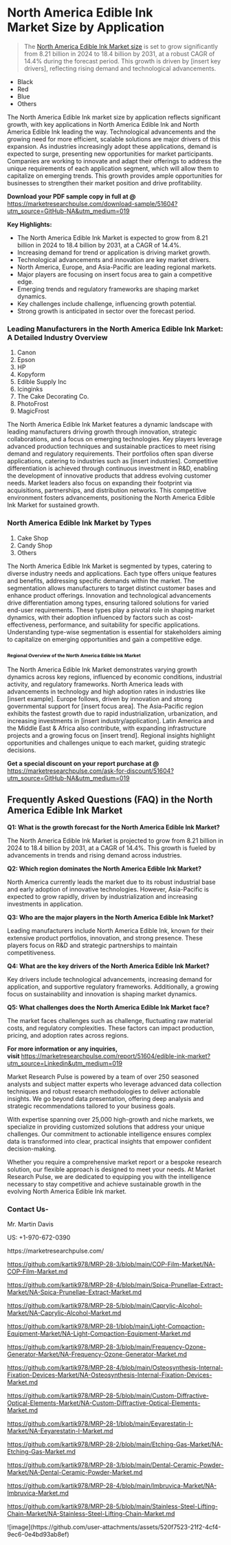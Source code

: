 <h1>North America Edible Ink Market&nbsp;Size by Application</h1><blockquote><p>The <a href="https://marketresearchpulse.com/download-sample/51604?utm_source=GitHub-NA&amp;utm_medium=019">North America Edible Ink Market size</a> is set to grow significantly from 8.21 billion in 2024 to 18.4 billion by 2031, at a robust CAGR of 14.4% during the forecast period. This growth is driven by [insert key drivers], reflecting rising demand and technological advancements.</p></blockquote><ul><li>Black<li> Red<li> Blue<li> Others</li></ul><p>The North America Edible Ink market size by application reflects significant growth, with key applications in North America Edible Ink and North America Edible Ink leading the way. Technological advancements and the growing need for more efficient, scalable solutions are major drivers of this expansion. As industries increasingly adopt these applications, demand is expected to surge, presenting new opportunities for market participants. Companies are working to innovate and adapt their offerings to address the unique requirements of each application segment, which will allow them to capitalize on emerging trends. This growth provides ample opportunities for businesses to strengthen their market position and drive profitability.</p><p><strong>Download your PDF sample copy in full at @ </strong><a href="https://marketresearchpulse.com/download-sample/51604?utm_source=GitHub-NA&amp;utm_medium=019">https://marketresearchpulse.com/download-sample/51604?utm_source=GitHub-NA&amp;utm_medium=019</a></p><p><strong>Key Highlights: </strong></p><ul><li>The North America Edible Ink Market is expected to grow from 8.21 billion in 2024 to 18.4 billion by 2031, at a CAGR of 14.4%.</li><li>Increasing demand for trend or application is driving market growth.</li><li>Technological advancements and innovation are key market drivers.</li><li>North America, Europe, and Asia-Pacific are leading regional markets.</li><li>Major players are focusing on insert focus area to gain a competitive edge.</li><li>Emerging trends and regulatory frameworks are shaping market dynamics.</li><li>Key challenges include challenge, influencing growth potential.</li><li>Strong growth is anticipated in sector over the forecast period.</li></ul><h3>Leading Manufacturers in the North America Edible Ink Market: A Detailed Industry Overview</h3><ol><li>Canon</li><li>Epson</li><li>HP</li><li>Kopyform</li><li>Edible Supply Inc</li><li>Icinginks</li><li>The Cake Decorating Co.</li><li>PhotoFrost</li><li>MagicFrost</li></ol><div class="flex max-w-full flex-col flex-grow"><div class="min-h-8 text-message flex w-full flex-col items-end gap-2 whitespace-normal break-words [.text-message+&amp;]:mt-5" dir="auto" data-message-author-role="assistant" data-message-id="fd8432e4-4910-450d-b182-61b7bfb0a01f" data-message-model-slug="gpt-4o"><div class="flex w-full flex-col gap-1 empty:hidden first:pt-[3px]"><div class="markdown prose w-full break-words dark:prose-invert light"><p>The North America Edible Ink Market features a dynamic landscape with leading manufacturers driving growth through innovation, strategic collaborations, and a focus on emerging technologies. Key players leverage advanced production techniques and sustainable practices to meet rising demand and regulatory requirements. Their portfolios often span diverse applications, catering to industries such as [insert industries]. Competitive differentiation is achieved through continuous investment in R&amp;D, enabling the development of innovative products that address evolving customer needs. Market leaders also focus on expanding their footprint via acquisitions, partnerships, and distribution networks. This competitive environment fosters advancements, positioning the North America Edible Ink Market for sustained growth.</p></div></div></div></div><h3>North America Edible Ink Market by Types</h3><ol><li>Cake Shop<li> Candy Shop<li> Others</li></ol><div class="flex max-w-full flex-col flex-grow"><div class="min-h-8 text-message flex w-full flex-col items-end gap-2 whitespace-normal break-words [.text-message+&amp;]:mt-5" dir="auto" data-message-author-role="assistant" data-message-id="084470be-0bb7-4664-bddf-5156b4f41249" data-message-model-slug="gpt-4o-mini"><div class="flex w-full flex-col gap-1 empty:hidden first:pt-[3px]"><div class="markdown prose w-full break-words dark:prose-invert light"><p>The North America Edible Ink Market is segmented by types, catering to diverse industry needs and applications. Each type offers unique features and benefits, addressing specific demands within the market. The segmentation allows manufacturers to target distinct customer bases and enhance product offerings. Innovation and technological advancements drive differentiation among types, ensuring tailored solutions for varied end-user requirements. These types play a pivotal role in shaping market dynamics, with their adoption influenced by factors such as cost-effectiveness, performance, and suitability for specific applications. Understanding type-wise segmentation is essential for stakeholders aiming to capitalize on emerging opportunities and gain a competitive edge.</p></div></div></div></div><h3><span style="font-size: 11px;">Regional Overview of the North America Edible Ink Market</span></h3><div class="flex max-w-full flex-col flex-grow"><div class="min-h-8 text-message flex w-full flex-col items-end gap-2 whitespace-normal break-words [.text-message+&amp;]:mt-5" dir="auto" data-message-author-role="assistant" data-message-id="e9038762-ce64-4e30-91c9-9bd413514231" data-message-model-slug="gpt-4o-mini"><div class="flex w-full flex-col gap-1 empty:hidden first:pt-[3px]"><div class="markdown prose w-full break-words dark:prose-invert light"><p>The North America Edible Ink Market demonstrates varying growth dynamics across key regions, influenced by economic conditions, industrial activity, and regulatory frameworks. North America leads with advancements in technology and high adoption rates in industries like [insert example]. Europe follows, driven by innovation and strong governmental support for [insert focus area]. The Asia-Pacific region exhibits the fastest growth due to rapid industrialization, urbanization, and increasing investments in [insert industry/application]. Latin America and the Middle East &amp; Africa also contribute, with expanding infrastructure projects and a growing focus on [insert trend]. Regional insights highlight opportunities and challenges unique to each market, guiding strategic decisions.</p></div></div></div></div><p><strong>Get a special discount on your report purchase at @ </strong><a href="https://marketresearchpulse.com/ask-for-discount/51604?utm_source=GitHub-NA&amp;utm_medium=019">https://marketresearchpulse.com/ask-for-discount/51604?utm_source=GitHub-NA&amp;utm_medium=019</a></p><h2>Frequently Asked Questions (FAQ) in the North America Edible Ink Market</h2><p><strong>Q1: What is the growth forecast for the North America Edible Ink Market?</strong></p><p>The North America Edible Ink Market is projected to grow from 8.21 billion in 2024 to 18.4 billion by 2031, at a CAGR of 14.4%. This growth is fueled by advancements in trends and rising demand across industries.</p><p><strong>Q2: Which region dominates the North America Edible Ink Market?</strong></p><p>North America currently leads the market due to its robust industrial base and early adoption of innovative technologies. However, Asia-Pacific is expected to grow rapidly, driven by industrialization and increasing investments in application.</p><p><strong>Q3: Who are the major players in the North America Edible Ink Market?</strong></p><p>Leading manufacturers include North America Edible Ink, known for their extensive product portfolios, innovation, and strong presence. These players focus on R&amp;D and strategic partnerships to maintain competitiveness.</p><p><strong>Q4: What are the key drivers of the North America Edible Ink Market?</strong></p><p>Key drivers include technological advancements, increasing demand for application, and supportive regulatory frameworks. Additionally, a growing focus on sustainability and innovation is shaping market dynamics.</p><p><strong>Q5: What challenges does the North America Edible Ink Market face?</strong></p><p>The market faces challenges such as challenge, fluctuating raw material costs, and regulatory complexities. These factors can impact production, pricing, and adoption rates across regions.</p><p><strong>For more information or any inquiries, visit&nbsp;</strong><a href="https://marketresearchpulse.com/report/51604/edible-ink-market?utm_source=Linkedin&utm_medium=019">https://marketresearchpulse.com/report/51604/edible-ink-market?utm_source=Linkedin&utm_medium=019</a></p><p>Market Research Pulse is powered by a team of over 250 seasoned analysts and subject matter experts who leverage advanced data collection techniques and robust research methodologies to deliver actionable insights. We go beyond data presentation, offering deep analysis and strategic recommendations tailored to your business goals.</p><p>With expertise spanning over 25,000 high-growth and niche markets, we specialize in providing customized solutions that address your unique challenges. Our commitment to actionable intelligence ensures complex data is transformed into clear, practical insights that empower confident decision-making.</p><p>Whether you require a comprehensive market report or a bespoke research solution, our flexible approach is designed to meet your needs. At Market Research Pulse, we are dedicated to equipping you with the intelligence necessary to stay competitive and achieve sustainable growth in the evolving North America Edible Ink market.</p><h3><strong>Contact Us-</strong></h3><p>Mr. Martin Davis</p><p>US: +1-970-672-0390</p><p>https://marketresearchpulse.com/</p><p><a href="https://github.com/kartik978/MRP-28-3/blob/main/COP-Film-Market/NA-COP-Film-Market.md">https://github.com/kartik978/MRP-28-3/blob/main/COP-Film-Market/NA-COP-Film-Market.md</a></p><p><a href="https://github.com/kartik978/MRP-28-4/blob/main/Spica-Prunellae-Extract-Market/NA-Spica-Prunellae-Extract-Market.md">https://github.com/kartik978/MRP-28-4/blob/main/Spica-Prunellae-Extract-Market/NA-Spica-Prunellae-Extract-Market.md</a></p><p><a href="https://github.com/kartik978/MRP-28-5/blob/main/Caprylic-Alcohol-Market/NA-Caprylic-Alcohol-Market.md">https://github.com/kartik978/MRP-28-5/blob/main/Caprylic-Alcohol-Market/NA-Caprylic-Alcohol-Market.md</a></p><p><a href="https://github.com/kartik978/MRP-28-1/blob/main/Light-Compaction-Equipment-Market/NA-Light-Compaction-Equipment-Market.md">https://github.com/kartik978/MRP-28-1/blob/main/Light-Compaction-Equipment-Market/NA-Light-Compaction-Equipment-Market.md</a></p><p><a href="https://github.com/kartik978/MRP-28-3/blob/main/Frequency-Ozone-Generator-Market/NA-Frequency-Ozone-Generator-Market.md">https://github.com/kartik978/MRP-28-3/blob/main/Frequency-Ozone-Generator-Market/NA-Frequency-Ozone-Generator-Market.md</a></p><p><a href="https://github.com/kartik978/MRP-28-4/blob/main/Osteosynthesis-Internal-Fixation-Devices-Market/NA-Osteosynthesis-Internal-Fixation-Devices-Market.md">https://github.com/kartik978/MRP-28-4/blob/main/Osteosynthesis-Internal-Fixation-Devices-Market/NA-Osteosynthesis-Internal-Fixation-Devices-Market.md</a></p><p><a href="https://github.com/kartik978/MRP-28-5/blob/main/Custom-Diffractive-Optical-Elements-Market/NA-Custom-Diffractive-Optical-Elements-Market.md">https://github.com/kartik978/MRP-28-5/blob/main/Custom-Diffractive-Optical-Elements-Market/NA-Custom-Diffractive-Optical-Elements-Market.md</a></p><p><a href="https://github.com/kartik978/MRP-28-1/blob/main/Eeyarestatin-I-Market/NA-Eeyarestatin-I-Market.md">https://github.com/kartik978/MRP-28-1/blob/main/Eeyarestatin-I-Market/NA-Eeyarestatin-I-Market.md</a></p><p><a href="https://github.com/kartik978/MRP-28-2/blob/main/Etching-Gas-Market/NA-Etching-Gas-Market.md">https://github.com/kartik978/MRP-28-2/blob/main/Etching-Gas-Market/NA-Etching-Gas-Market.md</a></p><p><a href="https://github.com/kartik978/MRP-28-3/blob/main/Dental-Ceramic-Powder-Market/NA-Dental-Ceramic-Powder-Market.md">https://github.com/kartik978/MRP-28-3/blob/main/Dental-Ceramic-Powder-Market/NA-Dental-Ceramic-Powder-Market.md</a></p><p><a href="https://github.com/kartik978/MRP-28-4/blob/main/Imbruvica-Market/NA-Imbruvica-Market.md">https://github.com/kartik978/MRP-28-4/blob/main/Imbruvica-Market/NA-Imbruvica-Market.md</a></p><p><a href="https://github.com/kartik978/MRP-28-5/blob/main/Stainless-Steel-Lifting-Chain-Market/NA-Stainless-Steel-Lifting-Chain-Market.md">https://github.com/kartik978/MRP-28-5/blob/main/Stainless-Steel-Lifting-Chain-Market/NA-Stainless-Steel-Lifting-Chain-Market.md</a></p>
![image](https://github.com/user-attachments/assets/520f7523-21f2-4cf4-9ec6-0e4bd93ab8ef)
